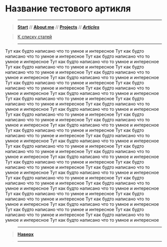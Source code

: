 # Название тестового артикля
> ----------

> [**Start**](/) // [**About me**](/about) // [**Projects**](/projects) // [**_Articles_**](/articles)

> [К списку статей](/articles)

> ----------

Тут как будто написано что то умное и интересное
Тут как будто написано что то умное и интересное
Тут как будто написано что то умное и интересное
Тут как будто написано что то умное и интересное
Тут как будто написано что то умное и интересное
Тут как будто написано что то умное и интересное
Тут как будто написано что то умное и интересное
Тут как будто написано что то умное и интересное
Тут как будто написано что то умное и интересное
Тут как будто написано что то умное и интересное
Тут как будто написано что то умное и интересное
Тут как будто написано что то умное и интересное
Тут как будто написано что то умное и интересное
Тут как будто написано что то умное и интересное
Тут как будто написано что то умное и интересное
Тут как будто написано что то умное и интересное
Тут как будто написано что то умное и интересное
Тут как будто написано что то умное и интересное
Тут как будто написано что то умное и интересное
Тут как будто написано что то умное и интересное
Тут как будто написано что то умное и интересное
Тут как будто написано что то умное и интересное
Тут как будто написано что то умное и интересное
Тут как будто написано что то умное и интересное
Тут как будто написано что то умное и интересное
Тут как будто написано что то умное и интересное
Тут как будто написано что то умное и интересное
Тут как будто написано что то умное и интересное
Тут как будто написано что то умное и интересное
Тут как будто написано что то умное и интересное
Тут как будто написано что то умное и интересное
Тут как будто написано что то умное и интересное
Тут как будто написано что то умное и интересное
Тут как будто написано что то умное и интересное
Тут как будто написано что то умное и интересное
Тут как будто написано что то умное и интересное
Тут как будто написано что то умное и интересное
Тут как будто написано что то умное и интересное
Тут как будто написано что то умное и интересное
Тут как будто написано что то умное и интересное
Тут как будто написано что то умное и интересное
Тут как будто написано что то умное и интересное
Тут как будто написано что то умное и интересное
Тут как будто написано что то умное и интересное

> ----------

> [**Наверх**](#название-тестового-артикля)

> ----------
